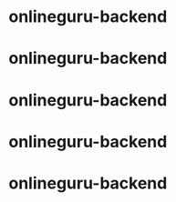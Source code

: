 # onlineguru-backend
# onlineguru-backend
# onlineguru-backend
# onlineguru-backend
# onlineguru-backend
